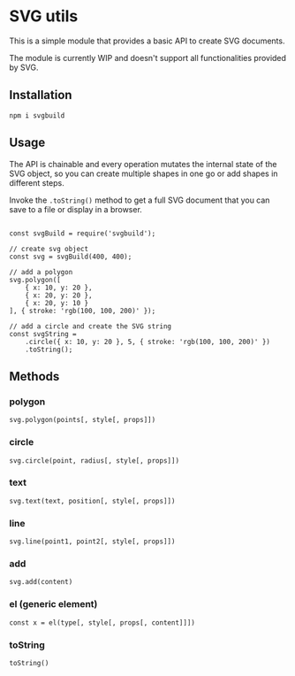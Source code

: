 # SVG utils

This is a simple module that provides a basic API to create SVG documents.

The module is currently WIP and doesn't support all functionalities provided by SVG.



## Installation

`npm i svgbuild`


## Usage

The API is chainable and every operation mutates the internal state of the SVG object, so you can create multiple shapes in one go or add shapes in different steps.

Invoke the ```.toString()``` method to get a full SVG document that you can save to a file or display in a browser.

```

const svgBuild = require('svgbuild');

// create svg object
const svg = svgBuild(400, 400);

// add a polygon
svg.polygon([
    { x: 10, y: 20 },
    { x: 20, y: 20 },
    { x: 20, y: 10 }
], { stroke: 'rgb(100, 100, 200)' });

// add a circle and create the SVG string
const svgString =
    .circle({ x: 10, y: 20 }, 5, { stroke: 'rgb(100, 100, 200)' })
    .toString();

```


## Methods

### polygon

`svg.polygon(points[, style[, props]])`


### circle

`svg.circle(point, radius[, style[, props]])`


### text

`svg.text(text, position[, style[, props]])`


### line

`svg.line(point1, point2[, style[, props]])`


### add

`svg.add(content)`


### el (generic element)



`const x = el(type[, style[, props[, content]]])`


### toString

`toString()`
